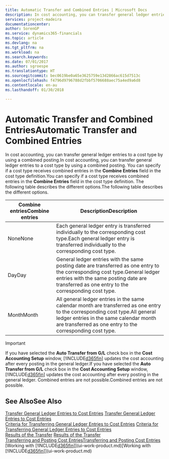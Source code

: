 ```yaml
---
title: Automatic Transfer and Combined Entries | Microsoft Docs
description: In cost accounting, you can transfer general ledger entries to a cost type by using a combined posting. You can specify if a cost type receives combined entries in the **Combine Entries** field in the cost type definition. The following table describes the different options.
services: project-madeira
documentationcenter: 
author: SorenGP
ms.service: dynamics365-financials
ms.topic: article
ms.devlang: na
ms.tgt_pltfrm: na
ms.workload: na
ms.search.keywords: 
ms.date: 07/01/2017
ms.author: sgroespe
ms.translationtype: HT
ms.sourcegitcommit: bec0619be0a65e3625759e13d2866ac615d7513c
ms.openlocfilehash: f4796d9796788d2fbbf5706688aec75a4ed9a6d8
ms.contentlocale: en-au
ms.lasthandoff: 01/30/2018

---
```

# <a name="automatic-transfer-and-combined-entries"></a><span data-ttu-id="c6b4c-105">Automatic Transfer and Combined Entries</span><span class="sxs-lookup"><span data-stu-id="c6b4c-105">Automatic Transfer and Combined Entries</span></span>
<span data-ttu-id="c6b4c-106">In cost accounting, you can transfer general ledger entries to a cost type by using a combined posting.</span><span class="sxs-lookup"><span data-stu-id="c6b4c-106">In cost accounting, you can transfer general ledger entries to a cost type by using a combined posting.</span></span> <span data-ttu-id="c6b4c-107">You can specify if a cost type receives combined entries in the **Combine Entries** field in the cost type definition.</span><span class="sxs-lookup"><span data-stu-id="c6b4c-107">You can specify if a cost type receives combined entries in the **Combine Entries** field in the cost type definition.</span></span> <span data-ttu-id="c6b4c-108">The following table describes the different options.</span><span class="sxs-lookup"><span data-stu-id="c6b4c-108">The following table describes the different options.</span></span>  

|<span data-ttu-id="c6b4c-109">Combine entries</span><span class="sxs-lookup"><span data-stu-id="c6b4c-109">Combine entries</span></span>|<span data-ttu-id="c6b4c-110">Description</span><span class="sxs-lookup"><span data-stu-id="c6b4c-110">Description</span></span>|  
|---------------------|-----------------|  
|<span data-ttu-id="c6b4c-111">None</span><span class="sxs-lookup"><span data-stu-id="c6b4c-111">None</span></span>|<span data-ttu-id="c6b4c-112">Each general ledger entry is transferred individually to the corresponding cost type.</span><span class="sxs-lookup"><span data-stu-id="c6b4c-112">Each general ledger entry is transferred individually to the corresponding cost type.</span></span>|  
|<span data-ttu-id="c6b4c-113">Day</span><span class="sxs-lookup"><span data-stu-id="c6b4c-113">Day</span></span>|<span data-ttu-id="c6b4c-114">General ledger entries with the same posting date are transferred as one entry to the corresponding cost type.</span><span class="sxs-lookup"><span data-stu-id="c6b4c-114">General ledger entries with the same posting date are transferred as one entry to the corresponding cost type.</span></span>|  
|<span data-ttu-id="c6b4c-115">Month</span><span class="sxs-lookup"><span data-stu-id="c6b4c-115">Month</span></span>|<span data-ttu-id="c6b4c-116">All general ledger entries in the same calendar month are transferred as one entry to the corresponding cost type.</span><span class="sxs-lookup"><span data-stu-id="c6b4c-116">All general ledger entries in the same calendar month are transferred as one entry to the corresponding cost type.</span></span>|  

> [!IMPORTANT]  
>  <span data-ttu-id="c6b4c-117">If you have selected the **Auto Transfer from G/L** check box in the **Cost Accounting Setup** window, [!INCLUDE[d365fin](includes/d365fin_md.md)] updates the cost accounting after every posting in the general ledger.</span><span class="sxs-lookup"><span data-stu-id="c6b4c-117">If you have selected the **Auto Transfer from G/L** check box in the **Cost Accounting Setup** window, [!INCLUDE[d365fin](includes/d365fin_md.md)] updates the cost accounting after every posting in the general ledger.</span></span> <span data-ttu-id="c6b4c-118">Combined entries are not possible.</span><span class="sxs-lookup"><span data-stu-id="c6b4c-118">Combined entries are not possible.</span></span>  

## <a name="see-also"></a><span data-ttu-id="c6b4c-119">See Also</span><span class="sxs-lookup"><span data-stu-id="c6b4c-119">See Also</span></span>  
 <span data-ttu-id="c6b4c-120">[Transfer General Ledger Entries to Cost Entries](finance-how-to-transfer-general-ledger-entries-to-cost-entries.md) </span><span class="sxs-lookup"><span data-stu-id="c6b4c-120">[Transfer General Ledger Entries to Cost Entries](finance-how-to-transfer-general-ledger-entries-to-cost-entries.md) </span></span>  
 <span data-ttu-id="c6b4c-121">[Criteria for Transferring General Ledger Entries to Cost Entries](finance-criteria-for-transferring-general-ledger-entries-to-cost-entries.md) </span><span class="sxs-lookup"><span data-stu-id="c6b4c-121">[Criteria for Transferring General Ledger Entries to Cost Entries](finance-criteria-for-transferring-general-ledger-entries-to-cost-entries.md) </span></span>  
 <span data-ttu-id="c6b4c-122">[Results of the Transfer](finance-results-of-the-transfer.md) </span><span class="sxs-lookup"><span data-stu-id="c6b4c-122">[Results of the Transfer](finance-results-of-the-transfer.md) </span></span>  
 [<span data-ttu-id="c6b4c-123">Transferring and Posting Cost Entries</span><span class="sxs-lookup"><span data-stu-id="c6b4c-123">Transferring and Posting Cost Entries</span></span>](finance-transfer-and-post-cost-entries.md)  
 <span data-ttu-id="c6b4c-124">[Working with [!INCLUDE[d365fin](includes/d365fin_md.md)]](ui-work-product.md)</span><span class="sxs-lookup"><span data-stu-id="c6b4c-124">[Working with [!INCLUDE[d365fin](includes/d365fin_md.md)]](ui-work-product.md)</span></span>

